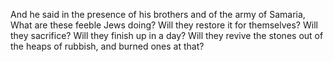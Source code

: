 And he said in the presence of his brothers and of the army of Samaria, What are these feeble Jews doing? Will they restore it for themselves? Will they sacrifice? Will they finish up in a day? Will they revive the stones out of the heaps of rubbish, and burned ones at that?
